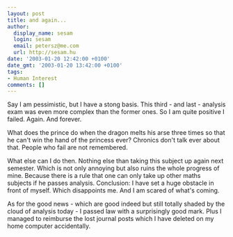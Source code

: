 ```yaml
---
layout: post
title: and again...
author:
  display_name: sesam
  login: sesam
  email: petersz@me.com
  url: http://sesam.hu
date: '2003-01-20 12:42:00 +0100'
date_gmt: '2003-01-20 13:42:00 +0100'
tags:
- Human Interest
comments: []
---
```


Say I am pessimistic, but I have a stong basis. This third - and last - analysis exam was even more complex than the former ones. So I am quite positive I failed. Again. And forever.

What does the prince do when the dragon melts his arse three times so that he can't win the hand of the princess ever? Chronics don't talk ever about that. People who fail are not remembered.

What else can I do then. Nothing else than taking this subject up again next semester. Which is not only annoying but also ruins the whole progress of mine. Because there is a rule that one can only take up other maths subjects if he passes analysis. Conclusion: I have set a huge obstacle in front of myself. Which disappoints me. And I am scared of what's coming.

As for the good news - which are good indeed but still totally shaded by the cloud of analysis today - I passed law with a surprisingly good mark. Plus I managed to reimburse the lost journal posts which I have deleted on my home computer accidentally.
